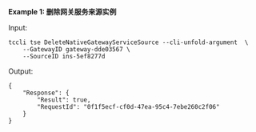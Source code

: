 **Example 1: 删除网关服务来源实例**



Input: 

```
tccli tse DeleteNativeGatewayServiceSource --cli-unfold-argument  \
    --GatewayID gateway-dde03567 \
    --SourceID ins-5ef8277d
```

Output: 
```
{
    "Response": {
        "Result": true,
        "RequestId": "0f1f5ecf-cf0d-47ea-95c4-7ebe260c2f06"
    }
}
```

